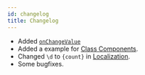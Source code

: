 ```yaml
---
id: changelog
title: Changelog
---
```


+ Added [`onChangeValue`](usage#onchangevalue)
+ Added a example for [Class Components](usage#class-components).
+ Changed `\d` to `{count}` in [Localization](advanced/localization).
+ Some bugfixes.